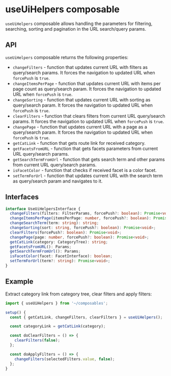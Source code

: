 # useUiHelpers composable

`useUiHelpers` composable allows handling the parameters for filtering, searching, sorting and pagination in the URL search/query params.

## API
`useUiHelpers` composable returns the following properties:

- `changeFilters` - function that updates current URL with filters as query/search params. It forces the navigation to updated URL when `forcePush` is `true`.
- `changeItemsPerPage` - function that updates current URL with items per page count as query/search param. It forces the navigation to updated URL when `forcePush` is `true`.
- `changeSorting` - function that updates current URL with sorting as query/search param. It forces the navigation to updated URL when `forcePush` is `true`.
- `clearFilters` - function that clears filters from current URL query/search params. It forces the navigation to updated URL when `forcePush` is `true`.
- `changePage` - function that updates current URL with a page as a query/search param. It forces the navigation to updated URL when `forcePush` is `true`.
- `getCatLink` - function that gets route link for received category.
- `getFacetsFromURL` - function that gets facets parameters from current URL query/search params.
- `getSearchTermFromUrl` - function that gets search term and other params from current URL query/search params.
- `isFacetColor` - function that checks if received facet is a color facet.
- `setTermForUrl` - function that updates current URL with the search term as query/search param and navigates to it.

## Interfaces

```ts
interface UseUiHelpersInterface {
  changeFilters(filters: FilterParams, forcePush?: boolean): Promise<void>;
  changeItemsPerPage(itemsPerPage: number, forcePush?: boolean): Promise<void>;
  changeSearchTerm(term: string): string;
  changeSorting(sort: string, forcePush?: boolean): Promise<void>;
  clearFilters(forcePush?: boolean): Promise<void>;
  changePage(page: number, forcePush?: boolean): Promise<void>;
  getCatLink(category: CategoryTree): string;
  getFacetsFromURL(): Params;
  getSearchTermFromUrl(): Params;
  isFacetColor(facet: FacetInterface): boolean;
  setTermForUrl(term?: string): Promise<void>;
}
```

## Example

Extract category link from category tree, clear filters and apply filters:

```ts
import { useUiHelpers } from '~/composables';

setup() {
  const { getCatLink, changeFilters, clearFilters } = useUiHelpers();

  const categoryLink = getCatLink(category);

  const doClearFilters = () => {
    clearFilters(false);
  };

  const doApplyFilters = () => {
    changeFilters(selectedFilters.value, false);
  };
}
```